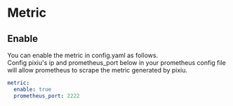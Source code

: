 # Metric

## Enable
You can enable the metric in config.yaml as follows.         
Config pixiu's ip and prometheus_port below in your prometheus config file 
will allow prometheus to scrape the metric generated by pixiu.
```yaml
metric:
  enable: true
  prometheus_port: 2222
```

